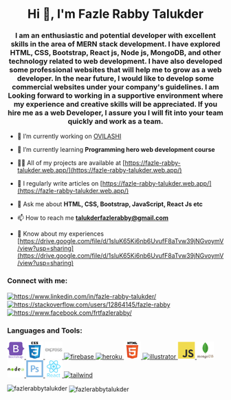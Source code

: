 <h1 align="center">Hi 👋, I'm Fazle Rabby Talukder</h1>
<h3 align="center">I am an enthusiastic and potential developer with excellent skills in the area of MERN stack development. I have explored HTML, CSS, Bootstrap, React js, Node js, MongoDB, and other technology related to web development. I have also developed some professional websites that will help me to grow as a web developer. In the near future, I would like to develop some commercial websites under your company's guidelines. I am Looking forward to working in a supportive environment where my experience and creative skills will be appreciated. If you hire me as a web Developer, I assure you I will fit into your team quickly and work as a team.</h3>

- 🔭 I’m currently working on [OVILASHI](https://github.com/fazlerabbytalukder/ovilashi-client-site)

- 🌱 I’m currently learning **Programming hero web development course**

- 👨‍💻 All of my projects are available at [https://fazle-rabby-talukder.web.app/](https://fazle-rabby-talukder.web.app/)

- 📝 I regularly write articles on [https://fazle-rabby-talukder.web.app/](https://fazle-rabby-talukder.web.app/)

- 💬 Ask me about **HTML, CSS, Bootstrap, JavaScript, React Js etc**

- 📫 How to reach me **talukderfazlerabby@gmail.com**

- 📄 Know about my experiences [https://drive.google.com/file/d/1sluK65Ki6nb6UvufF8aTvw39jNGvoymV/view?usp=sharing](https://drive.google.com/file/d/1sluK65Ki6nb6UvufF8aTvw39jNGvoymV/view?usp=sharing)

<h3 align="left">Connect with me:</h3>
<p align="left">
<a href="https://linkedin.com/in/https://www.linkedin.com/in/fazle-rabby-talukder/" target="blank"><img align="center" src="https://raw.githubusercontent.com/rahuldkjain/github-profile-readme-generator/master/src/images/icons/Social/linked-in-alt.svg" alt="https://www.linkedin.com/in/fazle-rabby-talukder/" height="30" width="40" /></a>
<a href="https://stackoverflow.com/users/https://stackoverflow.com/users/12864145/fazle-rabby" target="blank"><img align="center" src="https://raw.githubusercontent.com/rahuldkjain/github-profile-readme-generator/master/src/images/icons/Social/stack-overflow.svg" alt="https://stackoverflow.com/users/12864145/fazle-rabby" height="30" width="40" /></a>
<a href="https://fb.com/https://www.facebook.com/frtfazlerabby/" target="blank"><img align="center" src="https://raw.githubusercontent.com/rahuldkjain/github-profile-readme-generator/master/src/images/icons/Social/facebook.svg" alt="https://www.facebook.com/frtfazlerabby/" height="30" width="40" /></a>
</p>

<h3 align="left">Languages and Tools:</h3>
<p align="left"> <a href="https://getbootstrap.com" target="_blank" rel="noreferrer"> <img src="https://raw.githubusercontent.com/devicons/devicon/master/icons/bootstrap/bootstrap-plain-wordmark.svg" alt="bootstrap" width="40" height="40"/> </a> <a href="https://www.w3schools.com/css/" target="_blank" rel="noreferrer"> <img src="https://raw.githubusercontent.com/devicons/devicon/master/icons/css3/css3-original-wordmark.svg" alt="css3" width="40" height="40"/> </a> <a href="https://expressjs.com" target="_blank" rel="noreferrer"> <img src="https://raw.githubusercontent.com/devicons/devicon/master/icons/express/express-original-wordmark.svg" alt="express" width="40" height="40"/> </a> <a href="https://firebase.google.com/" target="_blank" rel="noreferrer"> <img src="https://www.vectorlogo.zone/logos/firebase/firebase-icon.svg" alt="firebase" width="40" height="40"/> </a> <a href="https://heroku.com" target="_blank" rel="noreferrer"> <img src="https://www.vectorlogo.zone/logos/heroku/heroku-icon.svg" alt="heroku" width="40" height="40"/> </a> <a href="https://www.w3.org/html/" target="_blank" rel="noreferrer"> <img src="https://raw.githubusercontent.com/devicons/devicon/master/icons/html5/html5-original-wordmark.svg" alt="html5" width="40" height="40"/> </a> <a href="https://www.adobe.com/in/products/illustrator.html" target="_blank" rel="noreferrer"> <img src="https://www.vectorlogo.zone/logos/adobe_illustrator/adobe_illustrator-icon.svg" alt="illustrator" width="40" height="40"/> </a> <a href="https://developer.mozilla.org/en-US/docs/Web/JavaScript" target="_blank" rel="noreferrer"> <img src="https://raw.githubusercontent.com/devicons/devicon/master/icons/javascript/javascript-original.svg" alt="javascript" width="40" height="40"/> </a> <a href="https://www.mongodb.com/" target="_blank" rel="noreferrer"> <img src="https://raw.githubusercontent.com/devicons/devicon/master/icons/mongodb/mongodb-original-wordmark.svg" alt="mongodb" width="40" height="40"/> </a> <a href="https://nodejs.org" target="_blank" rel="noreferrer"> <img src="https://raw.githubusercontent.com/devicons/devicon/master/icons/nodejs/nodejs-original-wordmark.svg" alt="nodejs" width="40" height="40"/> </a> <a href="https://www.photoshop.com/en" target="_blank" rel="noreferrer"> <img src="https://raw.githubusercontent.com/devicons/devicon/master/icons/photoshop/photoshop-line.svg" alt="photoshop" width="40" height="40"/> </a> <a href="https://reactjs.org/" target="_blank" rel="noreferrer"> <img src="https://raw.githubusercontent.com/devicons/devicon/master/icons/react/react-original-wordmark.svg" alt="react" width="40" height="40"/> </a> <a href="https://tailwindcss.com/" target="_blank" rel="noreferrer"> <img src="https://www.vectorlogo.zone/logos/tailwindcss/tailwindcss-icon.svg" alt="tailwind" width="40" height="40"/> </a> </p>

<p><img align="left" src="https://github-readme-stats.vercel.app/api/top-langs?username=fazlerabbytalukder&show_icons=true&locale=en&layout=compact" alt="fazlerabbytalukder" /></p>

<p>&nbsp;<img align="center" src="https://github-readme-stats.vercel.app/api?username=fazlerabbytalukder&show_icons=true&locale=en" alt="fazlerabbytalukder" /></p>


